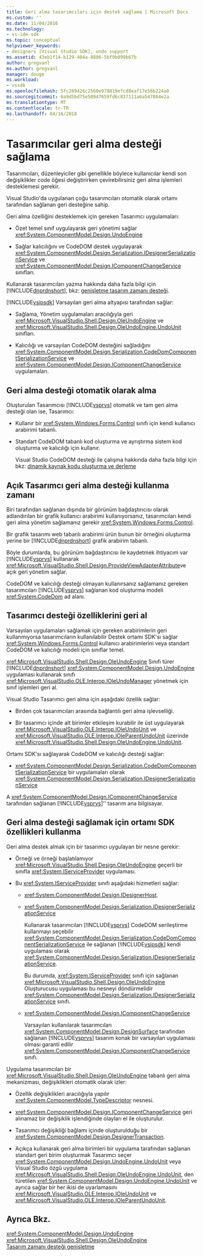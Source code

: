 ```yaml
---
title: Geri alma tasarımcıları için destek sağlama | Microsoft Docs
ms.custom: ''
ms.date: 11/04/2016
ms.technology:
- vs-ide-sdk
ms.topic: conceptual
helpviewer_keywords:
- designers [Visual Studio SDK], undo support
ms.assetid: 43eb1f14-b129-404a-8806-5bf9b099b67b
author: gregvanl
ms.author: gregvanl
manager: douge
ms.workload:
- vssdk
ms.openlocfilehash: 5fc289426c2560e978819efcd8eaf17e56b224a8
ms.sourcegitcommit: 6a9d5bd75e50947659fd6c837111a6a547884e2a
ms.translationtype: MT
ms.contentlocale: tr-TR
ms.lasthandoff: 04/16/2018
---
```

# <a name="supplying-undo-support-to-designers"></a>Tasarımcılar geri alma desteği sağlama
Tasarımcıları, düzenleyiciler gibi genellikle böylece kullanıcılar kendi son değişiklikler code öğesi değiştirirken çevirebilirsiniz geri alma işlemleri desteklemesi gerekir.  
  
 Visual Studio'da uygulanan çoğu tasarımcıları otomatik olarak ortamı tarafından sağlanan geri desteğine sahip.  
  
 Geri alma özelliğini desteklemek için gereken Tasarımcı uygulamaları:  
  
-   Özet temel sınıf uygulayarak geri yönetimi sağlar <xref:System.ComponentModel.Design.UndoEngine>  
  
-   Sağlar kalıcılığını ve CodeDOM destek uygulayarak <xref:System.ComponentModel.Design.Serialization.IDesignerSerializationService> ve <xref:System.ComponentModel.Design.IComponentChangeService> sınıfları.  
  
 Kullanarak tasarımcıları yazma hakkında daha fazla bilgi için [!INCLUDE[dnprdnshort](../code-quality/includes/dnprdnshort_md.md)], bkz: [genişletme tasarım zamanı desteği](http://msdn.microsoft.com/Library/d6ac8a6a-42fd-4bc8-bf33-b212811297e2).  
  
 [!INCLUDE[vsipsdk](../extensibility/includes/vsipsdk_md.md)] Varsayılan geri alma altyapısı tarafından sağlar:  
  
-   Sağlama, Yönetim uygulamaları aracılığıyla geri <xref:Microsoft.VisualStudio.Shell.Design.OleUndoEngine> ve <xref:Microsoft.VisualStudio.Shell.Design.OleUndoEngine.UndoUnit> sınıfları.  
  
-   Kalıcılığı ve varsayılan CodeDOM desteğini sağladığını <xref:System.ComponentModel.Design.Serialization.CodeDomComponentSerializationService> ve <xref:System.ComponentModel.Design.IComponentChangeService> uygulamaları.  
  
## <a name="obtaining-undo-support-automatically"></a>Geri alma desteği otomatik olarak alma  
 Oluşturulan Tasarımcısı [!INCLUDE[vsprvs](../code-quality/includes/vsprvs_md.md)] otomatik ve tam geri alma desteği olan ise, Tasarımcı:  
  
-   Kullanır bir <xref:System.Windows.Forms.Control> sınıfı için kendi kullanıcı arabirimi tabanlı.  
  
-   Standart CodeDOM tabanlı kod oluşturma ve ayrıştırma sistem kod oluşturma ve kalıcılığı için kullanır.  
  
     Visual Studio CodeDOM desteği ile çalışma hakkında daha fazla bilgi için bkz: [dinamik kaynak kodu oluşturma ve derleme](/dotnet/framework/reflection-and-codedom/dynamic-source-code-generation-and-compilation)  
  
## <a name="when-to-use-explicit-designer-undo-support"></a>Açık Tasarımcı geri alma desteği kullanma zamanı  
 Biri tarafından sağlanan dışında bir görünüm bağdaştırıcısı olarak adlandırılan bir grafik kullanıcı arabirimi kullanıyorsanız, tasarımcıları kendi geri alma yönetim sağlamanız gerekir <xref:System.Windows.Forms.Control>.  
  
 Bir grafik tasarımı web tabanlı arabirimi ürün bunun bir örneğini oluşturma yerine bir [!INCLUDE[dnprdnshort](../code-quality/includes/dnprdnshort_md.md)] grafik arabirim tabanlı.  
  
 Böyle durumlarda, bu görünüm bağdaştırıcısı ile kaydetmek ihtiyacım var [!INCLUDE[vsprvs](../code-quality/includes/vsprvs_md.md)] kullanarak <xref:Microsoft.VisualStudio.Shell.Design.ProvideViewAdapterAttribute>ve açık geri yönetim sağlar.  
  
 CodeDOM ve kalıcılığı desteği olmayan kullanırsanız sağlamanız gereken tasarımcıları [!INCLUDE[vsprvs](../code-quality/includes/vsprvs_md.md)] sağlanan kod oluşturma modeli <xref:System.CodeDom> ad alanı.  
  
## <a name="undo-support-features-of-the-designer"></a>Tasarımcı desteği özelliklerini geri al  
 Varsayılan uygulamaları sağlamak için gereken arabirimlerin geri kullanmıyorsa tasarımcıların kullanılabilir Destek ortamı SDK'sı sağlar <xref:System.Windows.Forms.Control> kullanıcı arabirimlerini veya standart CodeDOM ve kalıcılığı modeli için sınıflar temel.  
  
 <xref:Microsoft.VisualStudio.Shell.Design.OleUndoEngine> Sınıfı türer [!INCLUDE[dnprdnshort](../code-quality/includes/dnprdnshort_md.md)] <xref:System.ComponentModel.Design.UndoEngine> uygulaması kullanarak sınıfı <xref:Microsoft.VisualStudio.OLE.Interop.IOleUndoManager> yönetmek için sınıf işlemleri geri al.  
  
 Visual Studio Tasarımcı geri alma için aşağıdaki özellik sağlar:  
  
-   Birden çok tasarımcıları arasında bağlantılı geri alma işlevselliği.  
  
-   Bir tasarımcı içinde alt birimler etkileşim kurabilir ile üst uygulayarak <xref:Microsoft.VisualStudio.OLE.Interop.IOleUndoUnit> ve <xref:Microsoft.VisualStudio.OLE.Interop.IOleParentUndoUnit> üzerinde <xref:Microsoft.VisualStudio.Shell.Design.OleUndoEngine.UndoUnit>.  
  
 Ortamı SDK'sı sağlayarak CodeDOM ve kalıcılığı desteği sağlar:  
  
-   <xref:System.ComponentModel.Design.Serialization.CodeDomComponentSerializationService> bir uygulamaları olarak <xref:System.ComponentModel.Design.Serialization.IDesignerSerializationService>  
  
 A <xref:System.ComponentModel.Design.IComponentChangeService> tarafından sağlanan [!INCLUDE[vsprvs](../code-quality/includes/vsprvs_md.md)]'' tasarım ana bilgisayar.  
  
## <a name="using-the-environment-sdk-features-to-supply-undo-support"></a>Geri alma desteği sağlamak için ortamı SDK özellikleri kullanma  
 Geri alma destek almak için bir tasarımcı uygulayan bir nesne gerekir:  
  
-   Örneği ve örneği başlatılamıyor <xref:Microsoft.VisualStudio.Shell.Design.OleUndoEngine> geçerli bir sınıfla <xref:System.IServiceProvider> uygulaması.  
  
-   Bu <xref:System.IServiceProvider> sınıfı aşağıdaki hizmetleri sağlar:  
  
    -   <xref:System.ComponentModel.Design.IDesignerHost>.  
  
    -   <xref:System.ComponentModel.Design.Serialization.IDesignerSerializationService>  
  
         Kullanarak tasarımcıları [!INCLUDE[vsprvs](../code-quality/includes/vsprvs_md.md)] CodeDOM serileştirme kullanmayı seçebilir <xref:System.ComponentModel.Design.Serialization.CodeDomComponentSerializationService> ile sağlanan [!INCLUDE[vsipsdk](../extensibility/includes/vsipsdk_md.md)] kendi uygulaması olarak <xref:System.ComponentModel.Design.Serialization.IDesignerSerializationService>.  
  
         Bu durumda, <xref:System.IServiceProvider> sınıfı için sağlanan <xref:Microsoft.VisualStudio.Shell.Design.OleUndoEngine> Oluşturucusu uygulaması bu nesneyi döndürmelidir <xref:System.ComponentModel.Design.Serialization.IDesignerSerializationService> sınıfı.  
  
    -   <xref:System.ComponentModel.Design.IComponentChangeService>  
  
         Varsayılan kullanılarak tasarımcıları <xref:System.ComponentModel.Design.DesignSurface> tarafından sağlanan [!INCLUDE[vsprvs](../code-quality/includes/vsprvs_md.md)] tasarım konak bir varsayılan uygulaması olması garanti edilir <xref:System.ComponentModel.Design.IComponentChangeService> sınıfı.  
  
 Uygulama tasarımcıları bir <xref:Microsoft.VisualStudio.Shell.Design.OleUndoEngine> tabanlı geri alma mekanizması, değişiklikleri otomatik olarak izler:  
  
-   Özellik değişiklikleri aracılığıyla yapılır <xref:System.ComponentModel.TypeDescriptor> nesnesi.  
  
-   <xref:System.ComponentModel.Design.IComponentChangeService> geri alınamaz bir değişiklik işlendiğinde olayları el ile oluşturulur.  
  
-   Tasarımcı değişikliği bağlamı içinde oluşturulduğu bir <xref:System.ComponentModel.Design.DesignerTransaction>.  
  
-   Açıkça kullanarak geri alma birimleri bir uygulama tarafından sağlanan standart geri birim oluşturmak Tasarımcı seçer <xref:System.ComponentModel.Design.UndoEngine.UndoUnit> veya Visual Studio özgü uygulama <xref:Microsoft.VisualStudio.Shell.Design.OleUndoEngine.UndoUnit>, den türetilen <xref:System.ComponentModel.Design.UndoEngine.UndoUnit> ve ayrıca sağlar bir her ikisi de uyarlamasını <xref:Microsoft.VisualStudio.OLE.Interop.IOleUndoUnit> ve <xref:Microsoft.VisualStudio.OLE.Interop.IOleParentUndoUnit>.  
  
## <a name="see-also"></a>Ayrıca Bkz.  
 <xref:System.ComponentModel.Design.UndoEngine>   
 <xref:Microsoft.VisualStudio.Shell.Design.OleUndoEngine>   
 [Tasarım zamanı desteği genişletme](http://msdn.microsoft.com/Library/d6ac8a6a-42fd-4bc8-bf33-b212811297e2)